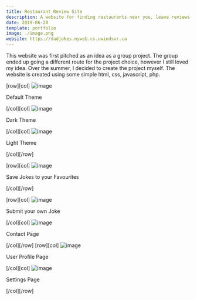 ```yaml
---
title: Restaurant Review Site
description: A website for finding restaurants near you, leave reviews, and save for later.
date: 2019-06-20
template: portfolio
image: ./image.png
website: https://dadjokes.myweb.cs.uwindsor.ca
---
```


This website was first pitched as an idea as a group project. The group ended up going a different route for the project choice, however I still loved my idea. Over the summer, I decided to create the project myself. The website is created using some simple html, css, javascript, php.

[row][col]
![image](./image.png)

Default Theme

[/col][col]
![image](./dark.png)

Dark Theme

[/col][col]
![image](./light.png)

Light Theme

[/col][/row]

[row][col]
![image](./favourites.png)

Save Jokes to your Favourites

[/col][/row]

[row][col]
![image](./addjoke.png)

Submit your own Joke

[/col][col]
![image](./contact.png)

Contact Page

[/col][/row]
[row][col]
![image](./profile.png)

User Profile Page

[/col][col]
![image](./settings.png)

Settings Page

[/col][/row]
